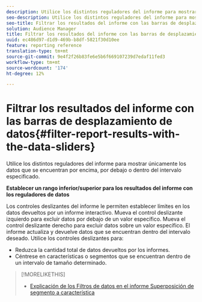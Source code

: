 ```yaml
---
description: Utilice los distintos reguladores del informe para mostrar únicamente los datos que se encuentran por encima, por debajo o dentro del intervalo especificado.
seo-description: Utilice los distintos reguladores del informe para mostrar únicamente los datos que se encuentran por encima, por debajo o dentro del intervalo especificado.
seo-title: Filtrar los resultados del informe con las barras de desplazamiento de datos
solution: Audience Manager
title: Filtrar los resultados del informe con las barras de desplazamiento de datos
uuid: ec486d97-d1d9-469b-b8df-5821f30d10ee
feature: reporting reference
translation-type: tm+mt
source-git-commit: 9e4f2f26b83fe6e5b6f669107239d7edaf11fed3
workflow-type: tm+mt
source-wordcount: '174'
ht-degree: 12%

---
```



# Filtrar los resultados del informe con las barras de desplazamiento de datos{#filter-report-results-with-the-data-sliders}

Utilice los distintos reguladores del informe para mostrar únicamente los datos que se encuentran por encima, por debajo o dentro del intervalo especificado.

<!-- 

c_reach_slider.xml

 -->

**Establecer un rango inferior/superior para los resultados del informe con los reguladores de datos**

Los controles deslizantes del informe le permiten establecer límites en los datos devueltos por un informe interactivo. Mueva el control deslizante izquierdo para excluir datos por debajo de un valor específico. Mueva el control deslizante derecho para excluir datos sobre un valor específico. El informe actualiza y devuelve datos que se encuentran dentro del intervalo deseado. Utilice los controles deslizantes para:

* Reduzca la cantidad total de datos devueltos por los informes.
* Céntrese en características o segmentos que se encuentran dentro de un intervalo de tamaño determinado.

>[!MORELIKETHIS]
>
>* [Explicación de los Filtros de datos en el informe Superposición de segmento a característica](../../reporting/dynamic-reports/segment-trait-overlap-report.md#data-filters-s2t-report)

